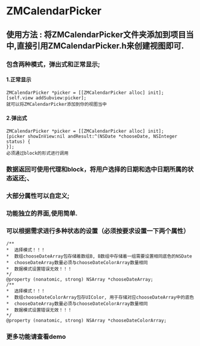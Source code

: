 # ZMCalendarPicker
## 使用方法 : 将ZMCalendarPicker文件夹添加到项目当中,直接引用ZMCalendarPicker.h来创建视图即可.

###  包含两种模式，弹出式和正常显示;
####  1.正常显示
    ZMCalendarPicker *picker = [[ZMCalendarPicker alloc] init];
    [self.view addSubview:picker];
    就可以将ZMCalendarPicker添加到你的视图当中
####  2.弹出式
    ZMCalendarPicker *picker = [[ZMCalendarPicker alloc] init];
    [picker showInView:nil andResult:^(NSDate *chooseDate, NSInteger status) {
    }];
    必须通过block的形式进行调用

###  数据返回可使用代理和block，将用户选择的日期和选中日期所属的状态返还;、
###  大部分属性可以自定义;
###  功能独立的界面,使用简单.
###  可以根据需求进行多种状态的设置（必须按要求设置一下两个属性）

    /**
    *  选择模式！！！
    *  数组chooseDateArray包存储着数组B, B数组中存储着一组需要设置相同底色的NSDate
    *  chooseDateArray数量必须与chooseDateColorArray数量相同
    *  数据模式设置错误无效！！！
    */
    @property (nonatomic, strong) NSArray *chooseDateArray;
    /**
    *  选择模式！！！
    *  数组chooseDateColorArray包存UIColor, 用于存储对应chooseDateArray中的底色
    *  chooseDateArray数量必须与chooseDateColorArray数量相同
    *  数据模式设置错误无效！！！
    */
    @property (nonatomic, strong) NSArray *chooseDateColorArray;

###  更多功能请查看demo

